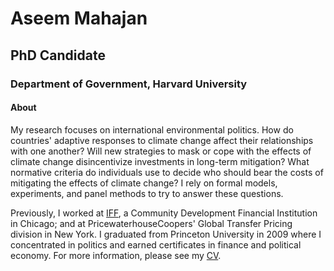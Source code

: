 # Aseem Mahajan
## PhD Candidate
### Department of Government, Harvard University

#### About
My research focuses on international environmental politics. How do countries' adaptive responses to climate change affect their relationships with one another? Will new strategies to mask or cope with the effects of climate change disincentivize investments in long-term mitigation? What normative criteria do individuals use to decide who should bear the costs of mitigating the effects of climate change? I rely on formal models, experiments, and panel methods to try to answer these questions.

Previously, I worked at [IFF](https://www.linkedin.com/in/aseemmahajan?trk=nav_responsive_tab_profile), a Community Development Financial Institution in Chicago; and at PricewaterhouseCoopers' Global Transfer Pricing division in New York. I graduated from Princeton University in 2009 where I concentrated in politics and earned certificates in finance and political economy. For more information, please see my [CV](https://scholar.harvard.edu/files/mahajan/files/mahajan_cv.pdf?m=1526927707).
